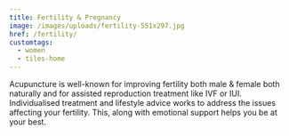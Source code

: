 ```yaml
---
title: Fertility & Pregnancy
image: /images/uploads/fertility-551x297.jpg
href: /fertility/
customtags:
  - women
  - tiles-home
---
```

Acupuncture is well-known for improving fertility both male & female both naturally and for assisted reproduction treatment like IVF or IUI. Individualised treatment and lifestyle advice works to address the issues affecting your fertility. This, along with emotional support helps you be at your best.
